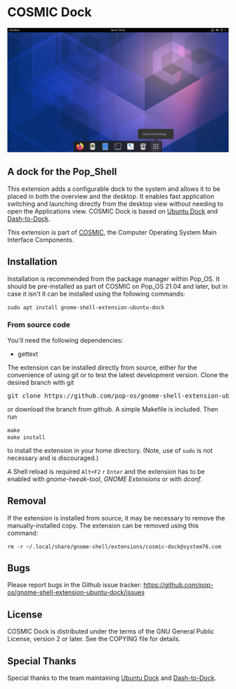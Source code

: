 # COSMIC Dock
![screenshot](https://github.com/micheleg/dash-to-dock/raw/master/media/screenshot.jpg)

## A dock for the Pop_Shell
This extension adds a configurable dock to the system and allows it to be placed in both the overview and the desktop. It enables fast application switching and launching directly from the desktop view without needing to open the Applications view. COSMIC Dock is based on [Ubuntu Dock](https://github.com/micheleg/dash-to-dock/tree/ubuntu-dock) and [Dash-to-Dock](https://github.com/micheleg/dash-to-dock).

This extension is part of [COSMIC](https://github.com/pop-os/cosmic), the Computer Operating System Main Interface Components.

## Installation
Installation is recommended from the package manager within Pop_OS. It should be pre-installed as part of COSMIC on Pop_OS 21.04 and later, but in case it isn't it can be installed using the following commands:

```
sudo apt install gnome-shell-extension-ubuntu-dock
```

### From source code
You'll need the following dependencies:
 - gettext

The extension can be installed directly from source, either for the convenience of using git or to test the latest development version. Clone the desired branch with git

<pre>git clone https://github.com/pop-os/gnome-shell-extension-ubuntu-dock</pre>
or download the branch from github. A simple Makefile is included. Then run

```
make
make install
```
to install the extension in your home directory. (Note, use of `sudo` is not necessary and is discouraged.)

A Shell reload is required `Alt+F2` `r` `Enter` and the extension has to be enabled  with *gnome-tweak-tool*, *GNOME Extensions* or with *dconf*.

## Removal
If the extension is installed from source, it may be necessary to remove the manually-installed copy. The extension can be removed using this command:

```
rm -r ~/.local/share/gnome-shell/extensions/cosmic-dock@system76.com
```

## Bugs
 Please report bugs in the Github issue tracker: https://github.com/pop-os/gnome-shell-extension-ubuntu-dock/issues

## License
COSMIC Dock is distributed under the terms of the GNU General Public License,
version 2 or later. See the COPYING file for details.

## Special Thanks

Special thanks to the team maintaining [Ubuntu Dock](https://github.com/micheleg/dash-to-dock/tree/ubuntu-dock) and [Dash-to-Dock](https://github.com/micheleg/dash-to-dock).
